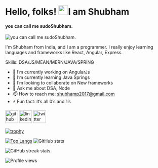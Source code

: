 # Hello, folks! <img src="https://raw.githubusercontent.com/MartinHeinz/MartinHeinz/master/wave.gif" width="30px">I am Shubham 
#### you can call me sudoShubham.
![you can call me sudoShubham.](https://miro.medium.com/max/600/1*QgaXbAftmcfAQD597uBS3g.jpeg)

I'm Shubham from India, and I am a programmer. I really enjoy learning languages and frameworks like React, Angular, Express.

Skills: DSA/JS/MEAN/MERN/JAVA/SPRING

- 🔭 I’m currently working on AngularJs 
- 🌱 I’m currently learning Java Springs 
- 👯 I’m looking to collaborate on New frameworks 
- 💬 Ask me about DSA, Node 
- 📫 How to reach me: shubhamp2017@gmail.com 
- ⚡ Fun fact: It’s all 0’s and 1’s 


[<img src='https://cdn.jsdelivr.net/npm/simple-icons@3.0.1/icons/github.svg' alt='github' height='40'>](https://github.com/sudoShubham)  [<img src='https://cdn.jsdelivr.net/npm/simple-icons@3.0.1/icons/linkedin.svg' alt='linkedin' height='40'>](https://www.linkedin.com/in/https://www.linkedin.com/in/shubhampagare//)  [<img src='https://cdn.jsdelivr.net/npm/simple-icons@3.0.1/icons/twitter.svg' alt='twitter' height='40'>](https://twitter.com/https://twitter.com/shubhamp2017)  

[![trophy](https://github-profile-trophy.vercel.app/?username=sudoShubham)](https://github.com/ryo-ma/github-profile-trophy)

[![Top Langs](https://github-readme-stats.vercel.app/api/top-langs/?username=sudoShubham)](https://github.com/anuraghazra/github-readme-stats)                        ![GitHub stats](https://github-readme-stats.vercel.app/api?username=sudoShubham&show_icons=true&count_private=true)     


![GitHub streak stats](https://github-readme-streak-stats.herokuapp.com/?user=sudoShubham)  

![Profile views](https://gpvc.arturio.dev/sudoShubham)  
